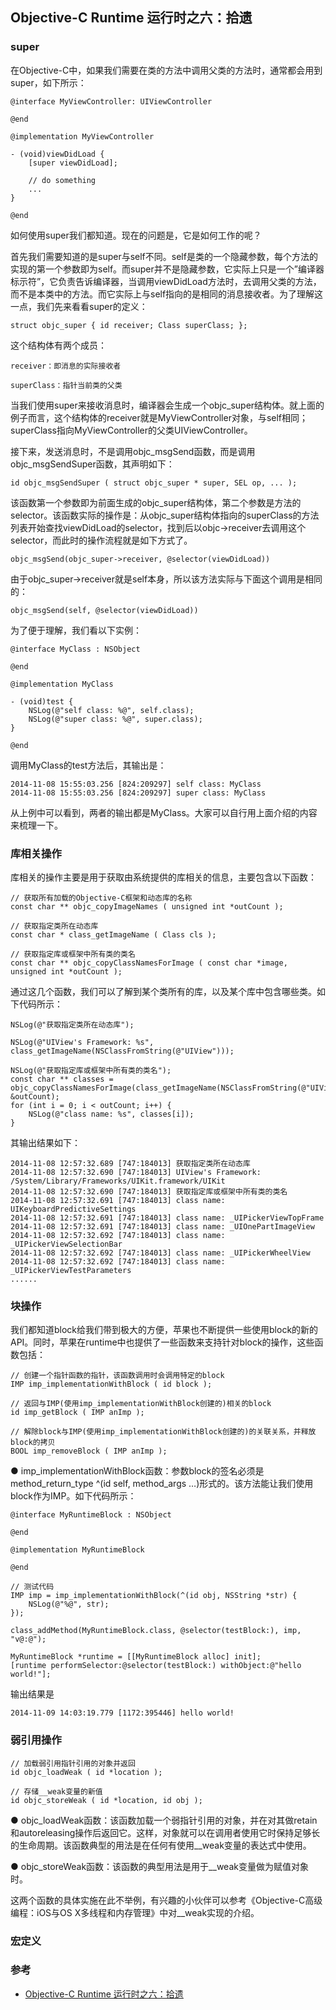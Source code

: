 ## Objective-C Runtime 运行时之六：拾遗

### super

  在Objective-C中，如果我们需要在类的方法中调用父类的方法时，通常都会用到super，如下所示：
  ```
  @interface MyViewController: UIViewController

  @end

  @implementation MyViewController

  - (void)viewDidLoad {
      [super viewDidLoad];

      // do something
      ...
  }

  @end
  ```
  如何使用super我们都知道。现在的问题是，它是如何工作的呢？

  首先我们需要知道的是super与self不同。self是类的一个隐藏参数，每个方法的实现的第一个参数即为self。而super并不是隐藏参数，它实际上只是一个”编译器标示符”，它负责告诉编译器，当调用viewDidLoad方法时，去调用父类的方法，而不是本类中的方法。而它实际上与self指向的是相同的消息接收者。为了理解这一点，我们先来看看super的定义：
  ```
  struct objc_super { id receiver; Class superClass; };
  ```
  这个结构体有两个成员：

    receiver：即消息的实际接收者

    superClass：指针当前类的父类

  当我们使用super来接收消息时，编译器会生成一个objc_super结构体。就上面的例子而言，这个结构体的receiver就是MyViewController对象，与self相同；superClass指向MyViewController的父类UIViewController。

  接下来，发送消息时，不是调用objc_msgSend函数，而是调用objc_msgSendSuper函数，其声明如下：
  ```
  id objc_msgSendSuper ( struct objc_super * super, SEL op, ... );
  ```
  该函数第一个参数即为前面生成的objc_super结构体，第二个参数是方法的selector。该函数实际的操作是：从objc_super结构体指向的superClass的方法列表开始查找viewDidLoad的selector，找到后以objc->receiver去调用这个selector，而此时的操作流程就是如下方式了。
  ```
  objc_msgSend(objc_super->receiver, @selector(viewDidLoad))
  ```
  由于objc_super->receiver就是self本身，所以该方法实际与下面这个调用是相同的：
  ```
  objc_msgSend(self, @selector(viewDidLoad))
  ```
  为了便于理解，我们看以下实例：
  ```
  @interface MyClass : NSObject

  @end

  @implementation MyClass

  - (void)test {
      NSLog(@"self class: %@", self.class);
      NSLog(@"super class: %@", super.class);
  }

  @end
  ```
  调用MyClass的test方法后，其输出是：
  ```
  2014-11-08 15:55:03.256 [824:209297] self class: MyClass
  2014-11-08 15:55:03.256 [824:209297] super class: MyClass
  ```
  从上例中可以看到，两者的输出都是MyClass。大家可以自行用上面介绍的内容来梳理一下。

### 库相关操作

  库相关的操作主要是用于获取由系统提供的库相关的信息，主要包含以下函数：
  ```
  // 获取所有加载的Objective-C框架和动态库的名称
  const char ** objc_copyImageNames ( unsigned int *outCount );

  // 获取指定类所在动态库
  const char * class_getImageName ( Class cls );

  // 获取指定库或框架中所有类的类名
  const char ** objc_copyClassNamesForImage ( const char *image, unsigned int *outCount );
  ```
  通过这几个函数，我们可以了解到某个类所有的库，以及某个库中包含哪些类。如下代码所示：
  ```
  NSLog(@"获取指定类所在动态库");

  NSLog(@"UIView's Framework: %s", class_getImageName(NSClassFromString(@"UIView")));

  NSLog(@"获取指定库或框架中所有类的类名");
  const char ** classes = objc_copyClassNamesForImage(class_getImageName(NSClassFromString(@"UIView")), &outCount);
  for (int i = 0; i < outCount; i++) {
      NSLog(@"class name: %s", classes[i]);
  }
  ```
  其输出结果如下：
  ```
  2014-11-08 12:57:32.689 [747:184013] 获取指定类所在动态库
  2014-11-08 12:57:32.690 [747:184013] UIView's Framework: /System/Library/Frameworks/UIKit.framework/UIKit
  2014-11-08 12:57:32.690 [747:184013] 获取指定库或框架中所有类的类名
  2014-11-08 12:57:32.691 [747:184013] class name: UIKeyboardPredictiveSettings
  2014-11-08 12:57:32.691 [747:184013] class name: _UIPickerViewTopFrame
  2014-11-08 12:57:32.691 [747:184013] class name: _UIOnePartImageView
  2014-11-08 12:57:32.692 [747:184013] class name: _UIPickerViewSelectionBar
  2014-11-08 12:57:32.692 [747:184013] class name: _UIPickerWheelView
  2014-11-08 12:57:32.692 [747:184013] class name: _UIPickerViewTestParameters
  ......
  ```

### 块操作

  我们都知道block给我们带到极大的方便，苹果也不断提供一些使用block的新的API。同时，苹果在runtime中也提供了一些函数来支持针对block的操作，这些函数包括：
  ```
  // 创建一个指针函数的指针，该函数调用时会调用特定的block
  IMP imp_implementationWithBlock ( id block );

  // 返回与IMP(使用imp_implementationWithBlock创建的)相关的block
  id imp_getBlock ( IMP anImp );

  // 解除block与IMP(使用imp_implementationWithBlock创建的)的关联关系，并释放block的拷贝
  BOOL imp_removeBlock ( IMP anImp );
  ```
  ● imp_implementationWithBlock函数：参数block的签名必须是method_return_type ^(id self, method_args …)形式的。该方法能让我们使用block作为IMP。如下代码所示：
  ```
  @interface MyRuntimeBlock : NSObject

  @end

  @implementation MyRuntimeBlock

  @end

  // 测试代码
  IMP imp = imp_implementationWithBlock(^(id obj, NSString *str) {
      NSLog(@"%@", str);
  });

  class_addMethod(MyRuntimeBlock.class, @selector(testBlock:), imp, "v@:@");

  MyRuntimeBlock *runtime = [[MyRuntimeBlock alloc] init];
  [runtime performSelector:@selector(testBlock:) withObject:@"hello world!"];
  ```
  输出结果是
  ```
  2014-11-09 14:03:19.779 [1172:395446] hello world!
  ```

### 弱引用操作
```
// 加载弱引用指针引用的对象并返回
id objc_loadWeak ( id *location );

// 存储__weak变量的新值
id objc_storeWeak ( id *location, id obj );
```
● objc_loadWeak函数：该函数加载一个弱指针引用的对象，并在对其做retain和autoreleasing操作后返回它。这样，对象就可以在调用者使用它时保持足够长的生命周期。该函数典型的用法是在任何有使用__weak变量的表达式中使用。

● objc_storeWeak函数：该函数的典型用法是用于__weak变量做为赋值对象时。

这两个函数的具体实施在此不举例，有兴趣的小伙伴可以参考《Objective-C高级编程：iOS与OS X多线程和内存管理》中对__weak实现的介绍。

### 宏定义



### 参考

  * [Objective-C Runtime 运行时之六：拾遗](http://www.cocoachina.com/ios/20141111/10186.html)

